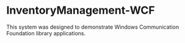 # InventoryManagement-WCF
This system was designed to demonstrate Windows Communication Foundation library applications.
